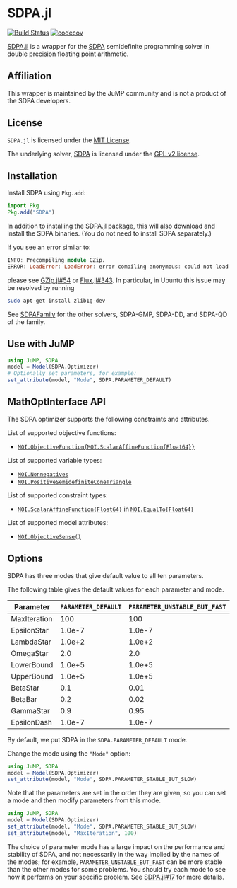# SDPA.jl

[![Build Status](https://github.com/jump-dev/SDPA.jl/actions/workflows/ci.yml/badge.svg?branch=master)](https://github.com/jump-dev/SDPA.jl/actions?query=workflow%3ACI)
[![codecov](https://codecov.io/gh/jump-dev/SDPA.jl/branch/master/graph/badge.svg)](https://codecov.io/gh/jump-dev/SDPA.jl)

[SDPA.jl](https://github.com/jump-dev/SDPA.jl) is a wrapper for the
[SDPA](http://sdpa.sourceforge.net/) semidefinite programming solver in double
precision floating point arithmetic.

## Affiliation

This wrapper is maintained by the JuMP community and is not a product of the
SDPA developers.

## License

`SDPA.jl` is licensed under the [MIT License](https://github.com/jump-dev/SDPA.jl/blob/master/LICENSE.md).

The underlying solver, [SDPA](http://sdpa.sourceforge.net/) is licensed
under the [GPL v2 license](https://www.gnu.org/licenses/old-licenses/gpl-2.0.en.html).

## Installation

Install SDPA using `Pkg.add`:
```julia
import Pkg
Pkg.add("SDPA")
```

In addition to installing the SDPA.jl package, this will also download and
install the SDPA binaries. (You do not need to install SDPA separately.)

If you see an error similar to:
```julia
INFO: Precompiling module GZip.
ERROR: LoadError: LoadError: error compiling anonymous: could not load library "libz"
```
please see [GZip.jl#54](https://github.com/JuliaIO/GZip.jl/issues/54) or [Flux.jl#343](https://github.com/FluxML/Flux.jl/issues/343). In particular, in Ubuntu this issue may be resolved by running
```bash
sudo apt-get install zlib1g-dev
```

See [SDPAFamily](https://github.com/ericphanson/SDPAFamily.jl) for the other
solvers, SDPA-GMP, SDPA-DD, and SDPA-QD of the family.

## Use with JuMP

```julia
using JuMP, SDPA
model = Model(SDPA.Optimizer)
# Optionally set parameters, for example:
set_attribute(model, "Mode", SDPA.PARAMETER_DEFAULT)
```

## MathOptInterface API

The SDPA optimizer supports the following constraints and attributes.

List of supported objective functions:

 * [`MOI.ObjectiveFunction{MOI.ScalarAffineFunction{Float64}}`](@ref)

List of supported variable types:

 * [`MOI.Nonnegatives`](@ref)
 * [`MOI.PositiveSemidefiniteConeTriangle`](@ref)

List of supported constraint types:

 * [`MOI.ScalarAffineFunction{Float64}`](@ref) in [`MOI.EqualTo{Float64}`](@ref)

List of supported model attributes:

 * [`MOI.ObjectiveSense()`](@ref)

## Options

SDPA has three modes that give default value to all ten parameters.

The following table gives the default values for each parameter and mode.

| Parameter    | `PARAMETER_DEFAULT` | `PARAMETER_UNSTABLE_BUT_FAST` | `PARAMETER_STABLE_BUT_SLOW` |
| ------------ | ------- | ------ | ------ |
| MaxIteration | 100     | 100    | 1000   |
| EpsilonStar  | 1.0e-7  | 1.0e-7 | 1.0e-7 |
| LambdaStar   | 1.0e+2  | 1.0e+2 | 1.0e+4 |
| OmegaStar    | 2.0     | 2.0    | 2.0    |
| LowerBound   | 1.0e+5  | 1.0e+5 | 1.0e+5 |
| UpperBound   | 1.0e+5  | 1.0e+5 | 1.0e+5 |
| BetaStar     | 0.1     | 0.01   | 0.1    |
| BetaBar      | 0.2     | 0.02   | 0.3    |
| GammaStar    | 0.9     | 0.95   | 0.8    |
| EpsilonDash  | 1.0e-7  | 1.0e-7 | 1.0e-7 |

By default, we put SDPA in the `SDPA.PARAMETER_DEFAULT` mode.

Change the mode using the `"Mode"` option:
```julia
using JuMP, SDPA
model = Model(SDPA.Optimizer)
set_attribute(model, "Mode", SDPA.PARAMETER_STABLE_BUT_SLOW)
```

Note that the parameters are set in the order they are given, so you can set
a mode and then modify parameters from this mode.

```julia
using JuMP, SDPA
model = Model(SDPA.Optimizer)
set_attribute(model, "Mode", SDPA.PARAMETER_STABLE_BUT_SLOW)
set_attribute(model, "MaxIteration", 100)
```

The choice of parameter mode has a large impact on the performance and stability
of SDPA, and not necessarily in the way implied by the names of the modes; for
example, `PARAMETER_UNSTABLE_BUT_FAST` can be more stable than the other modes
for some problems. You should try each mode to see how it performs on your
specific problem. See [SDPA.jl#17](https://github.com/jump-dev/SDPA.jl/issues/17)
for more details.
